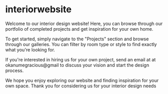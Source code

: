 # interiorwebsite 
Welcome to our interior design website! Here, you can browse through our portfolio of completed projects and get inspiration for your own home.

To get started, simply navigate to the "Projects" section and browse through our galleries. You can filter by room type or style to find exactly what you're looking for.

If you're interested in hiring us for your own project, send an email at at okanumegracious@gmail to discuss your vision and start the design process.

We hope you enjoy exploring our website and finding inspiration for your own space. Thank you for considering us for your interior design needs

